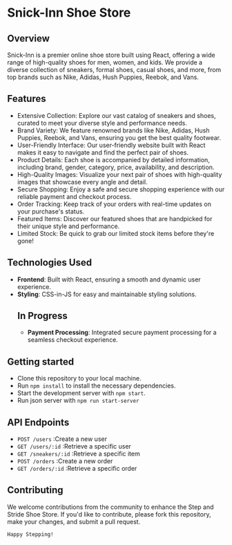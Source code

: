 # Snick-Inn Shoe Store
## Overview

Snick-Inn is a premier online shoe store built using React, offering a wide range of high-quality shoes for men, women, and kids. We provide a diverse collection of sneakers, formal shoes, casual shoes, and more, from top brands such as Nike, Adidas, Hush Puppies, Reebok, and Vans.

## Features

- Extensive Collection: Explore our vast catalog of sneakers and shoes, curated to meet your diverse style and performance needs.
- Brand Variety: We feature renowned brands like Nike, Adidas, Hush Puppies, Reebok, and Vans, ensuring you get the best quality footwear.
- User-Friendly Interface: Our user-friendly website built with React makes it easy to navigate and find the perfect pair of shoes.
- Product Details: Each shoe is accompanied by detailed information, including brand, gender, category, price, availability, and description.
- High-Quality Images: Visualize your next pair of shoes with high-quality images that showcase every angle and detail.
- Secure Shopping: Enjoy a safe and secure shopping experience with our reliable payment and checkout process.
- Order Tracking: Keep track of your orders with real-time updates on your purchase's status.
- Featured Items: Discover our featured shoes that are handpicked for their unique style and performance.
- Limited Stock: Be quick to grab our limited stock items before they're gone!

## Technologies Used

- **Frontend**: Built with React, ensuring a smooth and dynamic user experience.
- **Styling**: CSS-in-JS for easy and maintainable styling solutions.
    ## In Progress
    - **Payment Processing**: Integrated secure payment processing for a seamless checkout experience.
  
## Getting started
 - Clone this repository to your local machine.
 - Run `npm install` to install the necessary dependencies.
 - Start the development server with `npm start`.
 - Run json server with `npm run start-server`

## API Endpoints
 - `POST /users` :Create a new user
 - `GET /users/:id` :Retrieve a specific user
 - `GET /sneakers/:id` :Retrieve a specific item
 - `POST /orders` :Create a new order
 - `GET /orders/:id` :Retrieve a specific order

## Contributing
 We welcome contributions from the community to enhance the Step and Stride Shoe Store. If you'd like to contribute, please fork this repository, make your changes, and submit a pull request.

    Happy Stepping!

